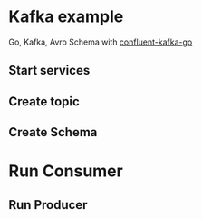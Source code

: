# Kafka example

Go, Kafka, Avro Schema with [confluent-kafka-go](https://github.com/confluentinc/confluent-kafka-go)

## Start services

## Create topic

## Create Schema

# Run Consumer

## Run Producer
